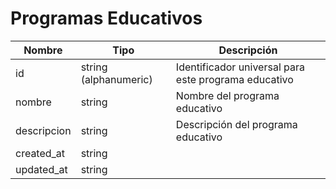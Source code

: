 # Programas Educativos

 Nombre    | Tipo    | Descripción
---------- | ------- | -------
 id | string (alphanumeric) | Identificador universal para este programa educativo
 nombre | string | Nombre del programa educativo
 descripcion | string | Descripción del programa educativo
 created_at | string |
 updated_at | string | 